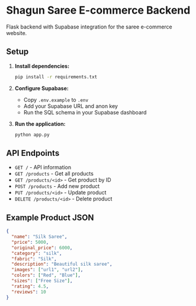 # Shagun Saree E-commerce Backend

Flask backend with Supabase integration for the saree e-commerce website.

## Setup

1. **Install dependencies:**
   ```bash
   pip install -r requirements.txt
   ```

2. **Configure Supabase:**
   - Copy `.env.example` to `.env`
   - Add your Supabase URL and anon key
   - Run the SQL schema in your Supabase dashboard

3. **Run the application:**
   ```bash
   python app.py
   ```

## API Endpoints

- `GET /` - API information
- `GET /products` - Get all products
- `GET /products/<id>` - Get product by ID
- `POST /products` - Add new product
- `PUT /products/<id>` - Update product
- `DELETE /products/<id>` - Delete product

## Example Product JSON

```json
{
  "name": "Silk Saree",
  "price": 5000,
  "original_price": 6000,
  "category": "silk",
  "fabric": "Silk",
  "description": "Beautiful silk saree",
  "images": ["url1", "url2"],
  "colors": ["Red", "Blue"],
  "sizes": ["Free Size"],
  "rating": 4.5,
  "reviews": 10
}
```